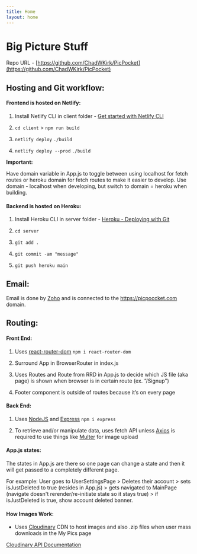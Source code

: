 ```yaml
---
title: Home
layout: home
---
```


# Big Picture Stuff

Repo URL - [https://github.com/ChadWKirk/PicPocket](https://github.com/ChadWKirk/PicPocket)

## Hosting and Git workflow:

#### Frontend is hosted on Netlify:

1. Install Netlify CLI in client folder - [Get started with Netlify CLI](https://docs.netlify.com/cli/get-started/)

1. `cd client` > `npm run build`

1. `netlify deploy` `./build`

1. `netlify deploy --prod` `./build`

**Important:**

Have domain variable in App.js to toggle between using localhost for fetch routes or heroku domain for fetch routes to make it easier to develop. Use domain - localhost when developing, but switch to domain = heroku when building.

#### Backend is hosted on Heroku:

1. Install Heroku CLI in server folder - [Heroku - Deploying with Git](https://devcenter.heroku.com/articles/git)

1. `cd server`

1. `git add .`

1. `git commit -am "message"`

1. `git push heroku main`

## Email:

Email is done by [Zoho](https://www.zoho.com/index1.html) and is connected to the https://picpoccket.com domain.

## Routing:

#### Front End:

1. Uses [react-router-dom](https://reactrouter.com/en/main) `npm i react-router-dom`

1. Surround App in BrowserRouter in index.js

1. Uses Routes and Route from RRD in App.js to decide which JS file (aka page) is shown when browser is in certain route (ex. “/Signup")

1. Footer component is outside of routes because it’s on every page

#### Back End:

1. Uses [NodeJS](https://nodejs.org/en/docs) and [Express](https://expressjs.com/en/api.html) `npm i express`

1. To retrieve and/or manipulate data, uses fetch API unless [Axios](https://axios-http.com/docs/intro) is required to use things like [Multer](https://www.npmjs.com/package/multer) for image upload

#### App.js states:

The states in App.js are there so one page can change a state and then it will get passed to a completely different page.

For example: User goes to UserSettingsPage > Deletes their account > sets isJustDeleted to true (resides in App.js) > gets navigated to MainPage (navigate doesn't rerender/re-initiate state so it stays true) > if isJustDeleted is true, show account deleted banner.

#### How Images Work:

- Uses [Cloudinary](https://cloudinary.com/) CDN to host images and also .zip files when user mass downloads in the My Pics page

[Cloudinary API Documentation](https://cloudinary.com/documentation/image_upload_api_reference)
